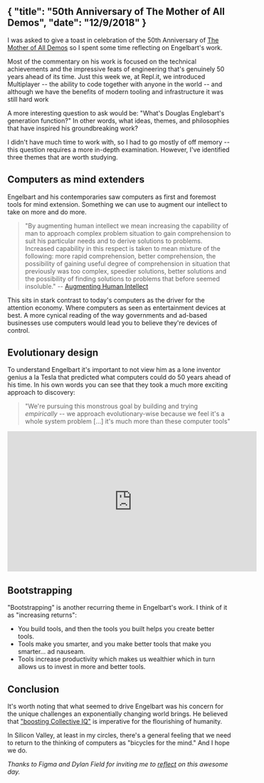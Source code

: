 {
  "title": "50th Anniversary of The Mother of All Demos",
  "date": "12/9/2018"
}
---

I was asked to give a toast in celebration of the 50th Anniversary of [The Mother of All Demos](https://en.wikipedia.org/wiki/The_Mother_of_All_Demos) so I spent some time reflecting on Engelbart's work. 

Most of the commentary on his work is focused on the technical achievements and the impressive feats of engineering that's genuinely 50 years ahead of its time. Just this week we, at Repl.it, we introduced Multiplayer -- the ability to code together with anyone in the world -- and although we have the benefits of modern tooling and infrastructure it was still hard work

A more interesting question to ask would be: "What's Douglas Englebart's generation function?" In other words, what ideas, themes, and philosophies that have inspired his groundbreaking work?

I didn't have much time to work with, so I had to go mostly of off memory -- this question requires a more in-depth examination. However, I've identified three themes that are worth studying. 

## Computers as mind extenders

Engelbart and his contemporaries saw computers as first and foremost tools for mind extension. Something we can use to augment our intellect to take on more and do more. 

>"By augmenting human intellect we mean increasing the capability of man to approach complex problem situation to gain comprehension to suit his particular needs and to derive solutions to problems. Increased capability in this respect is taken to mean mixture of the following: more rapid comprehension, better comprehension, the possibility of gaining useful degree of comprehension in situation that previously was too complex, speedier solutions, better solutions and the possibility of finding solutions to problems that before seemed insoluble." -- [Augmenting Human Intellect](https://www.dougengelbart.org/pubs/papers/scanned/Doug_Engelbart-AugmentingHumanIntellect.pdf)

This sits in stark contrast to today's computers as the driver for the attention economy. Where computers as seen as entertainment devices at best. A more cynical reading of the way governments and ad-based businesses use computers would lead you to believe they're devices of control.

## Evolutionary design

To understand Engelbart it's important to not view him as a lone inventor genius a la Tesla that predicted what computers could do 50 years ahead of his time. In his own words you can see that they took a much more exciting approach to discovery:

>"We're pursuing this monstrous goal by building and trying *empirically* -- we approach evolutionary-wise because we feel it's a whole system problem [...] it's much more than these computer tools"

<iframe width="560" height="315" src="https://www.youtube.com/embed/agdPQuFr0yg" frameborder="0" allow="accelerometer; autoplay; encrypted-media; gyroscope; picture-in-picture" allowfullscreen></iframe>

## Bootstrapping

"Bootstrapping" is another recurring theme in Engelbart's work. I think of it as "increasing returns":

- You build tools, and then the tools you built helps you create better tools. 
- Tools make you smarter, and you make better tools that make you smarter... ad nauseam. 
- Tools increase productivity which makes us wealthier which in turn allows us to invest in more and better tools.

## Conclusion

It's worth noting that what seemed to drive Engelbart was his concern for the unique challenges an exponentially changing world brings. He believed that ["boosting Collective IQ"](https://www.dougengelbart.org/pubs/papers/scanned-original/2004-augment-133319-augmenting-society's-collective-iqs.pdf) is imperative for the flourishing of humanity.

In Silicon Valley, at least in my circles, there's a general feeling that we need to return to the thinking of computers as "bicycles for the mind." And I hope we do.

_Thanks to Figma and Dylan Field for inviting me to [reflect](https://www.meetup.com/Figma-SF/events/cwsnhqyxqbmb/) on this awesome day._